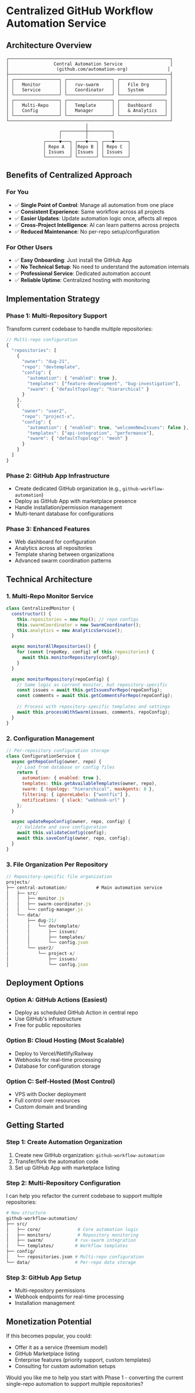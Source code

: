 # Centralized GitHub Workflow Automation Service

## Architecture Overview

```
┌─────────────────────────────────────────────────────────────┐
│                 Central Automation Service                  │
│                  (github.com/automation-org)               │
├─────────────────────────────────────────────────────────────┤
│ ┌─────────────────┐ ┌─────────────────┐ ┌─────────────────┐ │
│ │   Monitor       │ │   ruv-swarm     │ │   File Org      │ │
│ │   Service       │ │   Coordinator   │ │   System        │ │
│ └─────────────────┘ └─────────────────┘ └─────────────────┘ │
│ ┌─────────────────┐ ┌─────────────────┐ ┌─────────────────┐ │
│ │   Multi-Repo    │ │   Template      │ │   Dashboard     │ │
│ │   Config        │ │   Manager       │ │   & Analytics   │ │
│ └─────────────────┘ └─────────────────┘ └─────────────────┘ │
└─────────────────────────────────────────────────────────────┘
                              │
                    ┌─────────┼─────────┐
                    │         │         │
              ┌─────▼───┐ ┌───▼───┐ ┌───▼─────┐
              │ Repo A  │ │Repo B │ │ Repo C  │
              │ Issues  │ │Issues │ │ Issues  │
              └─────────┘ └───────┘ └─────────┘
```

## Benefits of Centralized Approach

### For You
- ✅ **Single Point of Control**: Manage all automation from one place
- ✅ **Consistent Experience**: Same workflow across all projects
- ✅ **Easier Updates**: Update automation logic once, affects all repos
- ✅ **Cross-Project Intelligence**: AI can learn patterns across projects
- ✅ **Reduced Maintenance**: No per-repo setup/configuration

### For Other Users
- ✅ **Easy Onboarding**: Just install the GitHub App
- ✅ **No Technical Setup**: No need to understand the automation internals
- ✅ **Professional Service**: Dedicated automation account
- ✅ **Reliable Uptime**: Centralized hosting with monitoring

## Implementation Strategy

### Phase 1: Multi-Repository Support
Transform current codebase to handle multiple repositories:

```javascript
// Multi-repo configuration
{
  "repositories": [
    {
      "owner": "dug-21",
      "repo": "devtemplate",
      "config": {
        "automation": { "enabled": true },
        "templates": ["feature-development", "bug-investigation"],
        "swarm": { "defaultTopology": "hierarchical" }
      }
    },
    {
      "owner": "user2",
      "repo": "project-x",
      "config": {
        "automation": { "enabled": true, "welcomeNewIssues": false },
        "templates": ["api-integration", "performance"],
        "swarm": { "defaultTopology": "mesh" }
      }
    }
  ]
}
```

### Phase 2: GitHub App Infrastructure
- Create dedicated GitHub organization (e.g., `github-workflow-automation`)
- Deploy as GitHub App with marketplace presence
- Handle installation/permission management
- Multi-tenant database for configurations

### Phase 3: Enhanced Features
- Web dashboard for configuration
- Analytics across all repositories
- Template sharing between organizations
- Advanced swarm coordination patterns

## Technical Architecture

### 1. Multi-Repo Monitor Service
```javascript
class CentralizedMonitor {
  constructor() {
    this.repositories = new Map(); // repo configs
    this.swarmCoordinator = new SwarmCoordinator();
    this.analytics = new AnalyticsService();
  }

  async monitorAllRepositories() {
    for (const [repoKey, config] of this.repositories) {
      await this.monitorRepository(config);
    }
  }

  async monitorRepository(repoConfig) {
    // Same logic as current monitor, but repository-specific
    const issues = await this.getIssuesForRepo(repoConfig);
    const comments = await this.getCommentsForRepo(repoConfig);
    
    // Process with repository-specific templates and settings
    await this.processWithSwarm(issues, comments, repoConfig);
  }
}
```

### 2. Configuration Management
```javascript
// Per-repository configuration storage
class ConfigurationService {
  async getRepoConfig(owner, repo) {
    // Load from database or config files
    return {
      automation: { enabled: true },
      templates: this.getAvailableTemplates(owner, repo),
      swarm: { topology: "hierarchical", maxAgents: 8 },
      filtering: { ignoreLabels: ["wontfix"] },
      notifications: { slack: "webhook-url" }
    };
  }

  async updateRepoConfig(owner, repo, config) {
    // Validate and save configuration
    await this.validateConfig(config);
    await this.saveConfig(owner, repo, config);
  }
}
```

### 3. File Organization Per Repository
```javascript
// Repository-specific file organization
projects/
├── central-automation/           # Main automation service
│   ├── src/
│   │   ├── monitor.js
│   │   ├── swarm-coordinator.js
│   │   └── config-manager.js
│   └── data/
│       ├── dug-21/
│       │   └── devtemplate/
│       │       ├── issues/
│       │       ├── templates/
│       │       └── config.json
│       └── user2/
│           └── project-x/
│               ├── issues/
│               └── config.json
```

## Deployment Options

### Option A: GitHub Actions (Easiest)
- Deploy as scheduled GitHub Action in central repo
- Use GitHub's infrastructure
- Free for public repositories

### Option B: Cloud Hosting (Most Scalable)
- Deploy to Vercel/Netlify/Railway
- Webhooks for real-time processing
- Database for configuration storage

### Option C: Self-Hosted (Most Control)
- VPS with Docker deployment
- Full control over resources
- Custom domain and branding

## Getting Started

### Step 1: Create Automation Organization
1. Create new GitHub organization: `github-workflow-automation`
2. Transfer/fork the automation code
3. Set up GitHub App with marketplace listing

### Step 2: Multi-Repository Configuration
I can help you refactor the current codebase to support multiple repositories:

```bash
# New structure
github-workflow-automation/
├── src/
│   ├── core/              # Core automation logic
│   ├── monitors/          # Repository monitoring
│   ├── swarm/            # ruv-swarm integration
│   └── templates/        # Workflow templates
├── config/
│   └── repositories.json # Multi-repo configuration
└── data/                 # Per-repo data storage
```

### Step 3: GitHub App Setup
- Multi-repository permissions
- Webhook endpoints for real-time processing
- Installation management

## Monetization Potential

If this becomes popular, you could:
- Offer it as a service (freemium model)
- GitHub Marketplace listing
- Enterprise features (priority support, custom templates)
- Consulting for custom automation setups

Would you like me to help you start with Phase 1 - converting the current single-repo automation to support multiple repositories?